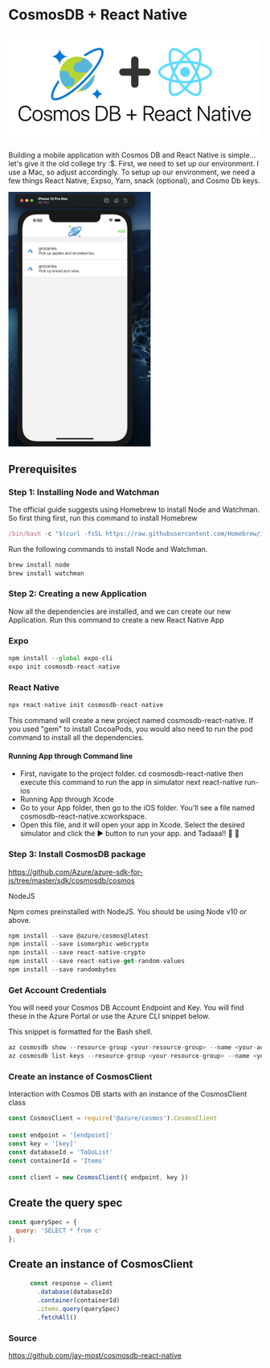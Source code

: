 # CosmosDB + React Native
<img src="https://github.com/jay-most/cosmosdb-react-native/blob/master/assets/splash_image.png">


Building a mobile application with Cosmos DB and React Native is simple… let's give it the old college try :$. First, we need to set up our environment. I use a Mac, so adjust accordingly. To setup up our environment, we need a few things React Native, Expso, Yarn, snack (optional), and Cosmo Db keys.

<img src="https://github.com/jay-most/cosmosdb-react-native/blob/master/images/Screen%20Shot%202020-11-18%20at%206.00.48%20AM.png" width="283" height="507">

## Prerequisites

### Step 1: Installing Node and Watchman
The official guide suggests using Homebrew to install Node and Watchman. So first thing first, run this command to install Homebrew
```javascript
/bin/bash -c "$(curl -fsSL https://raw.githubusercontent.com/Homebrew/install/master/install.sh)"
```
Run the following commands to install Node and Watchman.
```javascript
brew install node
brew install watchman
```
[^1]: Make sure you have an 8.3 or newer version of node.

### Step 2: Creating a new Application
Now all the dependencies are installed, and we can create our new Application. Run this command to create a new React Native App

### Expo
```javascript
npm install --global expo-cli
expo init cosmosdb-react-native
```

### React Native
```javascript
npx react-native init cosmosdb-react-native
```

This command will create a new project named cosmosdb-react-native. If you used "gem" to install CocoaPods, you would also need to run the pod command to install all the dependencies.

#### Running App through Command line
* First, navigate to the project folder. cd cosmosdb-react-native
then execute this command to run the app in simulator next react-native run-ios
* Running App through Xcode
* Go to your App folder, then go to the iOS folder. You'll see a file named cosmosdb-react-native.xcworkspace.
* Open this file, and it will open your app in Xcode. Select the desired simulator and click the ▶️ button to run your app. and Tadaaa!! 🎉 🎊 
  
### Step 3: Install CosmosDB package
https://github.com/Azure/azure-sdk-for-js/tree/master/sdk/cosmosdb/cosmos

NodeJS

Npm comes preinstalled with NodeJS. You should be using Node v10 or above.
```javascript
npm install --save @azure/cosmos@latest
npm install --save isomorphic-webcrypto
npm install --save react-native-crypto
npm install --save react-native-get-random-values
npm install --save randombytes
```
### Get Account Credentials
You will need your Cosmos DB Account Endpoint and Key. You will find these in the Azure Portal or use the Azure CLI snippet below. 

This snippet is formatted for the Bash shell.

```javascript
az cosmosdb show --resource-group <your-resource-group> --name <your-account-name> --query documentEndpoint --output tsv
az cosmosdb list-keys --resource-group <your-resource-group> --name <your-account-name> --query documentEndpoint --output tsv
```

### Create an instance of CosmosClient
Interaction with Cosmos DB starts with an instance of the CosmosClient class
```javascript
const CosmosClient = require('@azure/cosmos').CosmosClient

const endpoint = '[endpoint]'
const key = '[key]'
const databaseId = 'ToDoList'
const containerId = 'Items'

const client = new CosmosClient({ endpoint, key })
```
## Create the query spec
```javascript
const querySpec = {
  query: 'SELECT * from c'
};
```

## Create an instance of CosmosClient
```javascript
      const response = client
        .database(databaseId)
        .container(containerId)
        .items.query(querySpec)
        .fetchAll()
```

### Source
https://github.com/jay-most/cosmosdb-react-native
